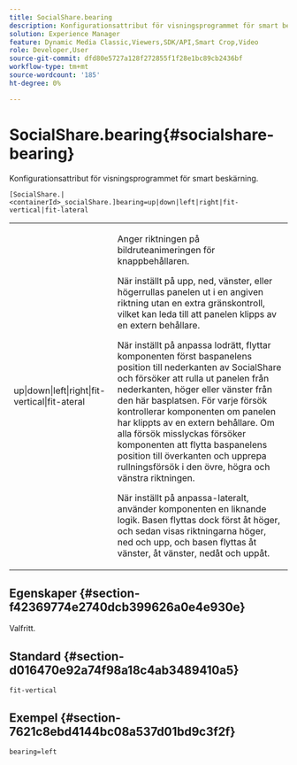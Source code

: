 ```yaml
---
title: SocialShare.bearing
description: Konfigurationsattribut för visningsprogrammet för smart beskärning.
solution: Experience Manager
feature: Dynamic Media Classic,Viewers,SDK/API,Smart Crop,Video
role: Developer,User
source-git-commit: dfd80e5727a128f272855f1f28e1bc89cb2436bf
workflow-type: tm+mt
source-wordcount: '185'
ht-degree: 0%

---
```


# SocialShare.bearing{#socialshare-bearing}

Konfigurationsattribut för visningsprogrammet för smart beskärning.

`[SocialShare.|<containerId>_socialShare.]bearing=up|down|left|right|fit-vertical|fit-lateral`

<table id="table_C616483932C2482CA9794DDD7313FD7C"> 
 <tbody> 
  <tr> 
   <td colname="col1"> <p> <span class="codeph"> up|down|left|right|fit-vertical|fit-ateral</span> </p> </td> 
   <td colname="col2"> <p> Anger riktningen på bildruteanimeringen för knappbehållaren. </p> <p> När inställt på <span class="codeph"> upp</span>, <span class="codeph"> ned</span>, <span class="codeph"> vänster</span>, eller <span class="codeph"> höger</span>rullas panelen ut i en angiven riktning utan en extra gränskontroll, vilket kan leda till att panelen klipps av en extern behållare. </p> <p>När inställt på <span class="codeph"> anpassa lodrätt</span>, flyttar komponenten först baspanelens position till nederkanten av SocialShare och försöker att rulla ut panelen från nederkanten, höger eller vänster från den här basplatsen. För varje försök kontrollerar komponenten om panelen har klippts av en extern behållare. Om alla försök misslyckas försöker komponenten att flytta baspanelens position till överkanten och upprepa rullningsförsök i den övre, högra och vänstra riktningen. </p> <p>När inställt på <span class="codeph"> anpassa-lateralt</span>, använder komponenten en liknande logik. Basen flyttas dock först åt höger, och sedan visas riktningarna höger, ned och upp, och basen flyttas åt vänster, åt vänster, nedåt och uppåt. </p> </td> 
  </tr> 
 </tbody> 
</table>

## Egenskaper {#section-f42369774e2740dcb399626a0e4e930e}

Valfritt.

## Standard {#section-d016470e92a74f98a18c4ab3489410a5}

`fit-vertical`

## Exempel {#section-7621c8ebd4144bc08a537d01bd9c3f2f}

```
bearing=left
```
